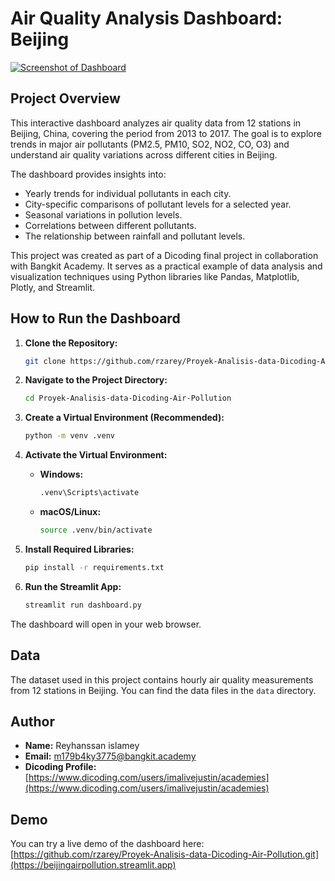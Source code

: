 # Air Quality Analysis Dashboard: Beijing

[![Screenshot of Dashboard](link-ke-screenshot.png)](https://github.com/rzarey/Proyek-Analisis-data-Dicoding-Air-Pollution.git)

## Project Overview

This interactive dashboard analyzes air quality data from 12 stations in Beijing, China, covering the period from 2013 to 2017. The goal is to explore trends in major air pollutants (PM2.5, PM10, SO2, NO2, CO, O3) and understand air quality variations across different cities in Beijing. 

The dashboard provides insights into:

- Yearly trends for individual pollutants in each city.
- City-specific comparisons of pollutant levels for a selected year. 
- Seasonal variations in pollution levels.
- Correlations between different pollutants.
- The relationship between rainfall and pollutant levels.

This project was created as part of a Dicoding final project in collaboration with Bangkit Academy. It serves as a practical example of data analysis and visualization techniques using Python libraries like Pandas, Matplotlib, Plotly, and Streamlit. 

## How to Run the Dashboard

1. **Clone the Repository:**
   ```bash
   git clone https://github.com/rzarey/Proyek-Analisis-data-Dicoding-Air-Pollution.git
   ```

2. **Navigate to the Project Directory:**
   ```bash
   cd Proyek-Analisis-data-Dicoding-Air-Pollution
   ```

3. **Create a Virtual Environment (Recommended):**
   ```bash
   python -m venv .venv 
   ```

4. **Activate the Virtual Environment:**
   - **Windows:**
     ```bash
     .venv\Scripts\activate
     ```
   - **macOS/Linux:**
     ```bash
     source .venv/bin/activate
     ```

5. **Install Required Libraries:**
   ```bash
   pip install -r requirements.txt 
   ```

6. **Run the Streamlit App:**
   ```bash
   streamlit run dashboard.py
   ```

The dashboard will open in your web browser. 

## Data

The dataset used in this project contains hourly air quality measurements from 12 stations in Beijing. You can find the data files in the `data` directory. 

## Author

- **Name:** Reyhanssan islamey
- **Email:** m179b4ky3775@bangkit.academy
- **Dicoding Profile:** [https://www.dicoding.com/users/imalivejustin/academies](https://www.dicoding.com/users/imalivejustin/academies)

## Demo

You can try a live demo of the dashboard here: [https://github.com/rzarey/Proyek-Analisis-data-Dicoding-Air-Pollution.git](https://beijingairpollution.streamlit.app)

